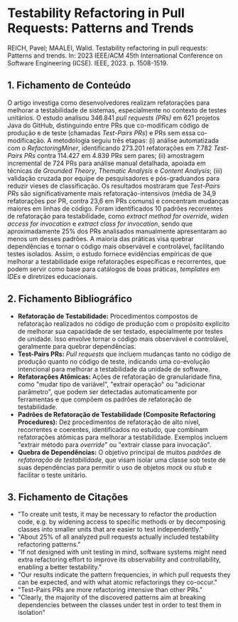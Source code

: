 # Testability Refactoring in Pull Requests: Patterns and Trends

REICH, Pavel; MAALEI, Walid. Testability refactoring in pull requests: Patterns and trends. In: 2023 IEEE/ACM 45th International Conference on Software Engineering (ICSE). IEEE, 2023. p. 1508-1519.

## 1. Fichamento de Conteúdo

O artigo investiga como desenvolvedores realizam refatorações para melhorar a testabilidade de sistemas, especialmente no contexto de testes unitários. O estudo analisou 346.841 *pull requests (PRs)* em 621 projetos Java do GitHub, distinguindo entre PRs que co-modificam código de produção e de teste (chamadas *Test-Pairs PRs*) e PRs sem essa co-modificação. A metodologia seguiu três etapas: (i) análise automatizada com o *RefactoringMiner*, identificando 273.201 refatorações em 7.782 *Test-Pairs PRs* contra 114.427 em 4.839 PRs sem pares; (ii) amostragem incremental de 724 PRs para análise manual detalhada, apoiada em técnicas de *Grounded Theory*, *Thematic Analysis* e *Content Analysis*; (iii) validação cruzada por equipe de pesquisadores e pós-graduandos para reduzir vieses de classificação. Os resultados mostraram que *Test-Pairs PRs* são significativamente mais refatoração-intensivos (média de 34,9 refatorações por PR, contra 23,6 em PRs comuns) e concentram mudanças maiores em linhas de código. Foram identificados 10 padrões recorrentes de refatoração para testabilidade, como *extract method for override*, *widen access for invocation* e *extract class for invocation*, sendo que aproximadamente 25% dos PRs analisados manualmente apresentaram ao menos um desses padrões. A maioria das práticas visa quebrar dependências e tornar o código mais observável e controlável, facilitando testes isolados. Assim, o estudo fornece evidências empíricas de que melhorar a testabilidade exige refatorações específicas e recorrentes, que podem servir como base para catálogos de boas práticas, *templates* em *IDEs* e diretrizes educacionais.

## 2. Fichamento Bibliográfico

* **Refatoração de Testabilidade:** Procedimentos compostos de refatoração realizados no código de produção com o propósito explícito de melhorar sua capacidade de ser testado, especialmente por testes de unidade. Isso envolve tornar o código mais observável e controlável, geralmente para quebrar dependências.
* **Test-Pairs PRs:** *Pull requests* que incluem mudanças tanto no código de produção quanto no código de teste, indicando uma co-evolução intencional para melhorar a testabilidade da unidade de software.
* **Refatorações Atômicas:** Ações de refatoração de granularidade fina, como "mudar tipo de variável", "extrair operação" ou "adicionar parâmetro", que podem ser detectadas automaticamente por ferramentas e que compõem os padrões de refatoração de testabilidade.
* **Padrões de Refatoração de Testabilidade (Composite Refactoring Procedures):** Dez procedimentos de refatoração de alto nível, recorrentes e coerentes, identificados no estudo, que combinam refatorações atômicas para melhorar a testabilidade. Exemplos incluem "extrair método para *override*" ou "extrair classe para invocação".
* **Quebra de Dependências:** O objetivo principal de muitos *padrões de refatoração de testabilidade*, que visam isolar uma classe sob teste de suas dependências para permitir o uso de objetos *mock* ou *stub* e facilitar o teste unitário.

## 3. Fichamento de Citações

* "To create unit tests, it may be necessary to refactor the production code, e.g. by widening access to specific methods or by decomposing classes into smaller units that are easier to test independently."
* "About 25% of all analyzed pull requests actually included testability refactoring patterns."
* "If not designed with unit testing in mind, software systems might need extra refactoring effort to improve its observability and controllability, enabling a better testability."
* "Our results indicate the pattern frequencies, in which pull requests they can be expected, and with what atomic refactorings they co-occur."
* "Test-Pairs PRs are more refactoring intensive than other PRs."
* "Clearly, the majority of the discovered patterns aim at breaking dependencies between the classes under test in order to test them in isolation"
